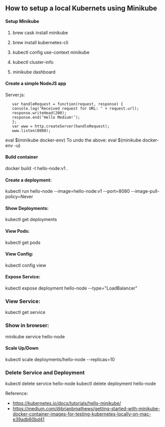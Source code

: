 ## How to setup a local Kubernets using Minikube


#### Setup Minikube

1. brew cask install minikube

2. brew install kubernetes-cli

3. kubectl config use-context minikube

4. kubectl cluster-info

5. minikube dashboard


#### Create a simple NodeJS app

Server.js:

```var http = require(‘http’);
   var handleRequest = function(request, response) {
   console.log(‘Received request for URL: ‘ + request.url);
   response.writeHead(200);
   response.end(‘Hello Medium!’);
   };
   var www = http.createServer(handleRequest);
   www.listen(8080);
 ```
   
       
eval $(minikube docker-env)
To undo the above:  eval $(minikube docker-env -u)


#### Build container
docker build -t hello-node:v1 .


#### Create a deployment: 
kubectl run hello-node --image=hello-node:v1 --port=8080 --image-pull-policy=Never

#### Show Deployments:
kubectl get deployments

#### View Pods:
kubectl get pods

#### View Config:
kubectl config view

#### Expose Service:
kubectl expose deployment hello-node --type="LoadBalancer"

### View Service:
kubectl get service

### Show in browser:
minikube service hello-node

#### Scale Up/Down
kubectl scale deployments/hello-node --replicas=10

### Delete Service and Deployment
kubectl delete service hello-node
kubectl delete deployment hello-node

Reference:

* https://kubernetes.io/docs/tutorials/hello-minikube/
* https://medium.com/@brianbmathews/getting-started-with-minikube-docker-container-images-for-testing-kubernetes-locally-on-mac-e39adb60bd41
 



